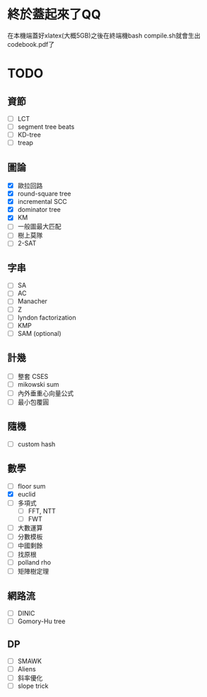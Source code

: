 # 終於蓋起來了QQ
在本機端蓋好xlatex(大概5GB)之後在終端機bash compile.sh就會生出codebook.pdf了

# TODO

## 資節
- [ ] LCT
- [ ] segment tree beats
- [ ] KD-tree
- [ ] treap

## 圖論
- [x] 歐拉回路
- [x] round-square tree
- [x] incremental SCC
- [x] dominator tree
- [x] KM
- [ ] 一般圖最大匹配
- [ ] 樹上莫隊
- [ ] 2-SAT

## 字串
- [ ] SA
- [ ] AC
- [ ] Manacher
- [ ] Z
- [ ] lyndon factorization
- [ ] KMP
- [ ] SAM (optional)

## 計幾
- [ ] 整套 CSES
- [ ] mikowski sum
- [ ] 內外垂重心向量公式
- [ ] 最小包覆圓

## 隨機
- [ ] custom hash

## 數學
- [ ] floor sum
- [x] euclid
- [ ] 多項式
    - [ ] FFT, NTT
    - [ ] FWT
- [ ] 大數運算
- [ ] 分數模板
- [ ] 中國剩餘
- [ ] 找原根
- [ ] polland rho
- [ ] 矩陣樹定理

## 網路流
- [ ] DINIC
- [ ] Gomory-Hu tree

## DP
- [ ] SMAWK
- [ ] Aliens
- [ ] 斜率優化
- [ ] slope trick
